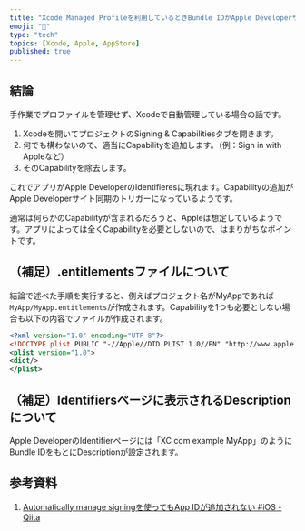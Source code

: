 ```yaml
---
title: "Xcode Managed Profileを利用しているときBundle IDがApple Developerサイトに表示されない場合の対処法"
emoji: "🐥"
type: "tech"
topics: [Xcode, Apple, AppStore]
published: true
---
```

## 結論

手作業でプロファイルを管理せず、Xcodeで自動管理している場合の話です。

1. Xcodeを開いてプロジェクトのSigning & Capabilitiesタブを開きます。
2. 何でも構わないので、適当にCapabilityを追加します。（例：Sign in with Appleなど）
3. そのCapabilityを除去します。

これでアプリがApple DeveloperのIdentifieresに現れます。Capabilityの追加がApple Developerサイト同期のトリガーになっているようです。

通常は何らかのCapabilityが含まれるだろうと、Appleは想定しているようです。アプリによっては全くCapabilityを必要としないので、はまりがちなポイントです。

## （補足）.entitlementsファイルについて

結論で述べた手順を実行すると、例えばプロジェクト名がMyAppであれば`MyApp/MyApp.entitlements`が作成されます。Capabilityを1つも必要としない場合も以下の内容でファイルが作成されます。

```xml
<?xml version="1.0" encoding="UTF-8"?>
<!DOCTYPE plist PUBLIC "-//Apple//DTD PLIST 1.0//EN" "http://www.apple.com/DTDs/PropertyList-1.0.dtd">
<plist version="1.0">
<dict/>
</plist>
```

## （補足）Identifiersページに表示されるDescriptionについて

Apple DeveloperのIdentifierページには「XC com example MyApp」のようにBundle IDをもとにDescriptionが設定されます。

## 参考資料

1. [Automatically manage signingを使ってもApp IDが追加されない #iOS - Qiita](https://qiita.com/kakueki61/items/c23694e994b0bba1717d)
